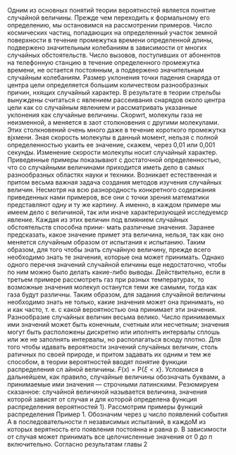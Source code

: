 Одним из основных понятий теории вероятностей является понятие случайной величины. Прежде чем переходить к формальному его определению, мы остановимся на рассмотрении примеров. Число космических частиц, попадающих на определенный участок земной поверхности в течение промежутка времени определенной длины, подвержено значительным колебаниям в зависимости от многих случайных обстоятельств.
Число вызовов, поступивших от абонентов на телефонную станцию в течение определенного промежутка времени, не остается постоянным, а подвержено значительным случайным колебаниям.
Размер уклонения точки падения снаряда от центра цели определяется большим количеством разнообразных причин, нхящих случайный характер. В результате в теории стрельбы вынуждены считаться с явлением рассеивания снарядов около центра цели как со случайным явлением и рассматривать указанные уклонения как случайные величины.
Ckopwrt, молекулы газа не неизменной, а меняется в заот столкновения с другими молекулами. Этих столкновений очень много даже в течение короткого промежутка вјхмени. Зная скорость молекулы в данный момент, нельзя с полной определенностью укаить
ее значение, скажем, через 0,01 или 0,001 секунды. Изменение скорости молекулы носит случайный характер.
Приведенные примеры показывают с достаточной определенностью, что со случайными величинами приходится иметь дело в самых разнообразных областях науки и техники. Возникает естественная и притом весьма важная задача создания методов изучения случайных величин.
Несмотря на всю разнородность конкретного содержания приведенных нами примеров, все они с точки зрения математики представляют одну и ту же картину. А именно, в каждом примере мы имеем дело с величиной, так или иначе характеризующей исследуемср явление. Каждая из этих величин под влиянием случайных обстоятельств способна прини-
мать различные значения. Заранее предсказать, какое значение примет эта величина, нельзя, так как оно меняется случайным образом от испытания к испытанию.
Таким образом, для того чтобы знать случайную величину, прежде всего необходимо знать те значения, которые она может принимать. Однако одного перечня значений случайной еличины еще недостаточно, чтобы по ним можно было делать какие-либо выводы.
Действительно, если в третьем примере рассмотреть газ при разных температурах, то возможные значения молекул останутся теми же самыми, тогда как газа будут различны. Таким образом, для задания случайной величины необходимо знать не только, какие значения может она принимать, но и как часто, т. е. с какой вероятностью она принимает эти значения. 
Разнообразие случайных величин весьма велико. Число принимаемых ими значений может быть конечным, счетным или несчетным; значения могут быть расположены дискретно или иполнять интервалы сплошь или же не заполнять интервалы, но располагаться всюду плотно. Для того чтобы идавать вероятности значений случайных величин, столь
ратичных по своей природе, и притом задавать их одним и тем же способом, в теории вероятностей вводят понятие функции распределения сл айной величины. 
$F(x)={\mathsf{P}}\{\xi\lt x\}.$
Условимся в дальнейшем, как правило, случайные величины обозначать буквами, а принимаемые ими значения — строчными латинскими.
Резюмируем сказанное: случайной величиной называется величина, значения которой зависят от случая и для которой определена функция распределения вероятностей 1).
Рассмотрим примеры функций распределения
Пример 1. Обозначим через џ число появлений события А в последовательности п независимых испытаний, в каждоМ из которых верятность его появления постоянна и равна р. В зависимости от случая может принимать все целочисленные значения от 0 до п включительно. Согласно результатам главы 2